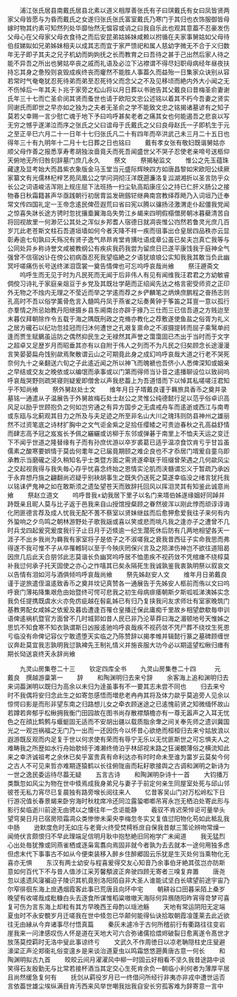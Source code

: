 <!-- { "loadSidebar": true } -->
　　浦江张氏居县南戴氏居县北素以道义相厚善张氏有子曰琪戴氏有女曰凤皆贤两家父母皆愿与为昏而戴氏之女遂归张氏张氏富室戴氏乃寒门于其归也衣饰服御皆母嫁时物其约素可知然列处华靡怡然无愠容或诮之曰我自乐此也观其意葢不忍豪发伤父母心在父母家父母衣食待之而后安昆弟姑姊妹咸赖以拊循在夫家事舅姑如父母待伯叔娣姒如兄弟姊妹相夫以成其志而宜于家严馈祀和属人慈幼字微无不合于义归数年无子即子其夫之兄子机幼而姁姁抚之长而教育之曰吾待之甚于己出然后家人待之能不异吾之所出也舅姑卒丧之戚而礼语及必泣下沾襟谓不得尽妇职母病经年昼夜扶持忘其身之惫殁则哀毁成疾终丧而癯然不能胜人事葢久而益殆一日集家众诀别从容若常时气奄奄犹忍死待弟而弟至忍死待父而念父之不及见移顷而絶内外大小闻之无不伤悼后一年其夫卜兆于家旁之松山将以月日葬以书驰告其父戴良曰昔梅圣俞妻谢氏年三十七而亡圣俞闵其贤而蚤世也请于欧阳文忠公述铭以着其不朽今吾妻之贤实同谢氏而即世之早亦如之独为之夫者无圣俞之学不能致文忠之铭揭诸墓谚有之知子莫若父幸赐一言少慰亡魂于地下予曰呜呼甚矣老者之痛其女也何能遏吾之悲哀以写无穷之憾乎遂涕泣而序之张氏之父曰谊母于氏戴氏之父曰良母赵氏一子即机生于元之至正辛巳六月二十一日年十七归张氏凡二十有四年而卒洪武己未三月二十五日也得年三十有九明年十二月十七日葬之日也铭曰
　　戴有孝女张有敬妇既谐舅姑亦顺父母作善之报悉享寿耉胡独汝啬竟夭而死吾闻盛世父不哭子忍使老亲啼号送柩仰天俯地无所归咎刻辞墓门庶几永久
　　祭文
　　祭揭秘监文
　　惟公之先玉蕴珠藏逮及显考始大而昌紫衣象版金马玉堂当元盛际辉映四方如唐昌黎如宋欧阳公续厥家纂文有光儒林杞梓艺苑凤凰公之学问洞彻汪洋既遡濂洛复泒湖湘折以圣言防乎众长公之词语峻洁浑刚上规庄屈下法班扬一扫尘轨高蹈康庄公之持已仁肝义肠公之接物春日秋霜籍甚声华亟践朝行初居胄监发硎劔铓继典南宫教绎荐飏乃入词垣乃迁奉常文传四国礼定一王帝念逺民俾莅遐荒曰省曰宪以腾以骧扬泾激渭走仆起僵我党闻之惊喜失牀长途方骋时忽扰攘埀翼海岛失势江乡朅来四明假榻僧房朝冰暮蘗清苦自将回视故里一何渺茫公其处之浑似乡邦耆人宿德日就凋丧惟公岿然若鲁灵光庶几百岁兀此老苍斯文柱石吾道垣墙如何今者天降不祥一疾而徂事出仓皇居四品秩亦云显彰寿逾七旬孰曰夭殇况有贤子逸气昻昻肯堂肯搆吐语成章公虽已矣夫岂真亡我等与公同处异乡称诗誉文咸被教纲公有疾疢我药我尝为留庶日已遂平康饯我于庭神全气强曾不信宿凶讣在傍公初病亟忍死我望临絶之夕语犹琅琅公实知我我其敢当负此幽冥吁嗟痛伤长号送终涕泪霑裳一奠告情俾也可忘呜呼哀哉尚飨
　　祭汪遯斋文
　　呜呼生而无见于时为凡民死而无闻于后非伟人有见有闻维我汪君君之方幼敏睿倜傥习诗礼于家庭亲爼豆于乡党及其既壮学葩而正绍闻先达之格言密受师资之正印外无物之不烛内无理之不莹近而举之学逺而荐之乡俨麟笔之炳焕庶鹏程之奋扬志则孔高时不吾以俗学薰骨危言入髓鸣丹凤于燕雀之坛奏黄钟于筝笛之耳亶一意以孤行亦羣情之所忌始教丹阳继摄乡县东阃南台亦辟于掾乃三仕而三已信吾道之方贱迨至末暮仅拜朝除作令五载于海之隅既刑政之克脩亦教化之荐敷遂使鱼盐之俗胥为礼义之居方礲石以纪功忽挂冠而归沐何遭世之孔艰复禀命之不淑摄提转而屈子乘鹥单阏逢而贾生赋鵩虽运防之偶然抑民生之无禄然其声誉之霭霭固已杰出于当时而于文字之超卓又足歴岁月而昭垂其亦有以自附于伟人之列而不为凡民之归矣顾念长途漫漫言笑晏晏扁舟饯别歘焉聚散谓云山之可期竟此身之成幻呜呼哀哉大道之行老不哭死奈何九十之亲翻送六旬之子此逺近闻之所以神飞而魄褫也吾侪小人悉俾深知或姻亲之早结或交友之晚依或以编氓而承事或以门第而得师当讣音之逺播聊设位以致祠呜呼哀哉哭野则疏哭寝则疑爰即僧舍以声我悲葢上为吾道惜而下以悼其私嗟嗟汪君知乎不知尚飨
　　祭外舅赵处士文
　　维年月日子壻戴良谨于羇旅具香币之奠并录墓铭一通遣从子温展告于外舅故梅石处士赵公之灵惟公纯德懿行足以范乎俗卓识高风足以励乎世顾抱负之何如岂穷通之有异方国步之无虞戒舟车而逺逝或西江与南粤或东瓯与北蓟观其目力之所及与夫足迹之所至非名山大川之瑰玮则防县神州之雄丽然不过资笔底之诗材扩胸中之文气讵金紫之足拾任缨緌之可贵迨春秋之孔高益舒情而肆志高予冠之岌岌长予佩之纚纚或访柳于东邻或弹碁于南里上不恤夫天运之变迁下不闻乎世道之隆替缘有子而有孙庶优游以卒岁裘葛已适乎温凉食饮肯亏乎甘旨虽儒素之酸寒要娯情于莫齿何耄年之已届竟期颐之难企良也不才忝居门壻爰自童乌即承教示当磨礲之浸久稍知名乎士类暨方面之需贤遂牵联于班缀曾荣遇之几何歘风尘之交起视我得与我失毎心存乎忧喜念终始之恩情实沦肌而浃髓谓忘义于暂疏乃承凶于永弃想丹旐之翩翻尚迟疑乎别袂胡事生之既失仍送死之莫遂幸临没之绪言犹托我以铭诔俨鬼神之如在敢斯须之遗坠望苍天而致辞托回风以挥泪灵其有知鉴此诚意尚飨
　　祭赵立道文
　　呜呼昔我幼我居下里子以名门来壻伯姊遂缘姻好同踔并跱既亲且昵人莫与比子返于邑我来自山授馆授粲顾之眷然彼浑以刚此悖而顽谆谆诲化罔匪德言荐及成人忧我无配不蓍不蔡室以贤妹继兹而后愈狎愈爱我往子来何有内外蛩响之夕鸟鸣之朝林游野处子歌我謡或喜以笑或悲而咷凡我之逢亦子之遭曾不几时兵戈四起爰究爰度我行子止日月于迈倐逾一纪生濶死休后防有几两地相望各天一涯子不出乡我尚为羇我有家室将子是依子之不淑嗟我之衰我昔西征子实命我思而弗得遂不我可惟不子从卒罹轗轲以至于今殃庆罔保兴言及之陨涕伤神岂不欲往道阻曷因庶几后此天合朋邻此志莫谐长负幽冥呜呼居不恤患疾不视药敛不凭棺瘗不绕椁莫补我愆何承子托天固使之亦心之怍嘻其已矣永隔死生我诚孰鉴我衷孰明祭以叙哀文以告情有泪如河与酒俱倾呜呼哀哉尚飨
　　祭先姊赵安人文
　　维年月日弟戴良谨于逆旅遣侄温逺致香币之奠并坟记真赞各一通展告于先姊安人柩前而侑以文曰呜呼衰门薄祐降集艰危由始暨终可愕可悲我之初生母病痱痿朝斯夕斯呱呱涕洟姊实念我负任提携既虞水火亦免疠疵越在髫齓姊已有归乃复挟我问友求师壮有室家晚筑门基教男配女咸姊之依爰及暮齿遭逢百罹仓皇播迁保此庸痴千里故乡相望歔欷毎申训语俾逺祸机暨官方面曾不几时城郭如昔人民已非乃沦草莽曰海之湄顿地号天惟姊之思饥不知食寒不知衣孰谓斯日凶报逺驰呜呼哀哉疾不视药敛不凭尸葬不绕坟生死恩亏临没有命俾记容仪宁敢遗堕天实临之乃陈赞辞以揭孝帷并辑懿行篆之墓碑顾缠世议奔赴莫宜我志孰明我愆孰裨先王制礼情义并施丧服大功今必以期遥望松楸归瘗有期长恸送哀终天永辞尚飨


　　九灵山房集卷二十三
　　钦定四库全书
　　九灵山房集巻二十四　　　元　戴良　撰越游稾第一
　　辞
　　和陶渊明归去来兮辞
　　余客海上追和渊明归去来词葢渊明以既归为高余以未归为逹虽事有不一要其志未尝不同也
　　归去来兮时不我偶将安归念此生之如寄忽感悟而増悲老冉冉其将及体力歘乎莫追旁人见余以惊愕曰影是而形非望东南之归路想儿女之牵衣顾迷途之已逺愧前贤之知微缅怀故山若蹲若奔郁乎松楸拥我衡门田园故在图书尚存散襟頽檐亦有一尊无嚣声之入耳无忧色之在顔比鹪鹩与蝘蜓固无适而不安胡出疆以载质脂余舝之间关奉先师之遗训冀国光之一观岂祸福之无门乃一出而一还因伤今以怀昔心欲绝而桓桓归去来兮姑放浪以遐游既反观而内足复于世以何求使有荣而有辱宁无乐以无忧匪斯世之可忘惧夫人之难畴我之所歴如水行舟始欹倾于滩濑终倚泊乎林邱视末路之狂澜覩薄俗之横流知此来之幸济诚祖考之余休已矣乎富贵真有命利达亦有时时命未至谁为畱岁云莫矣今何之古人不可见来哲亦难期逐猿鹤以长往俯陇亩而耘耔歌接舆之古调和渊明之新诗为一世之逸民委运待尽葢无疑
　　五言古诗
　　和陶渊明杂诗十一首
　　大钧播万类飘忽如风尘为物在世中倐焉成我身弟兄与妻子于前定何亲生同屋室处死与邱山邻彼苍无私力宵尽已复晨独有路旁堠长阅往来人
　　忆昔客吴山门对万松岭松下日行游况值长春景朅来卧穷海时秋枕席冷还同泣露蛩喞喞吊宵永岂无栖泊处寄此形与影行矣临逝川前途无由骋以之懐往年一念讵能静
　　羲驭不肯迟荣悴讵可量举头望穹昊日月已宿房陨霜凋众类惨惨未渠央李梅忽冬实又复值愆阳物化苟如此秪乱我中肠
　　逊默度危时无如庄与老膏火终受焚樗栎庻自保我昔献三策论辨吻常燥一闻倚伏言颇恨归不早此理端足信明月耿中抱愁絶旧同袍学广未闻道
　　我无猛烈心出处毎犹豫或同燕雀栖或逐枭鸾翥向焉固非就今者孰为去去就本一途何用独多虑但虑末代下事事古不如从今便束装移入醉乡住醉郷固云乐犹是生灭处何当乘物化无喜亦无惧
　　东汉有两士幼安与程喜爰得交友心知音乃余事伯牙絶其弦岂亦防斯意如何百代下不与昔人值渉江采芳馨頺波正奔驶四顾无寄者三嗅复弃置
　　唐尧忽以逺遗风寖褊迫子陵识其机竟别洛阳陌自非大圣人谁能试坚白长啸望前途宇宙乃尔窄徘徊东海上庻遇烟霞客此事已荒唐且向环中宅
　　朝耕谷口田暮采陌上桑岁晚望有收嗟哉成粃糠白头去逐食所谋惟稻粱嗷嗷天海际何异鴈随阳昨宵得竒梦可喜复可伤为言东海上却粒有其方早晚西王母酌以瑶池觞
　　天地有常运阴阳无定端夏虫时不永安覩岁月迁嗟我在世中倐忽已华颠何能得仙诀拾取朝霞飡蓬莱去此近欲往无由縁从今弃诸事尽付悟真篇
　　秦灰未遽冷于古何所稽前行有衢路往往变岩崖我来一问津感叹伤人怀是道在天地大可六合弥诸儒拾煨烬破裂日愈离遂令髙世才放荡莫控羁时无洛中叟此事谅终亏
　　文武久不作周徳日以凉老聃隠柱史庄叟避濠梁正声沦郑衞礼俗变邅乡是来谈治道夏虫以鸣霜悠悠遡黄唐古意一何长
　　和陶渊明拟古九首
　　皎皎云间月濯濯风中柳一时固云好相看不坚久我昔途路中谈笑得石友殷勤无与比常若接杯酒当其定交心生死肯余负一朝临小利何者为薄厚平居且尚然缓急复何有
　　抚剑从羁役岁月已一终借问所经行非夷亦非戎中遭世运否言依葢世雄尘埃纵满目肯汚西来风举世嘲我拙我自安长穷孤客难为辞寄意一言中
